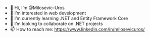 - 👋 Hi, I’m @Milosevic-Uros
- 👀 I’m interested in web development 
- 🌱 I’m currently learning .NET and Entity Framework Core
- 💞️ I’m looking to collaborate on .NET projects
- 📫 How to reach me: https://www.linkedin.com/in/milosevicuros/

